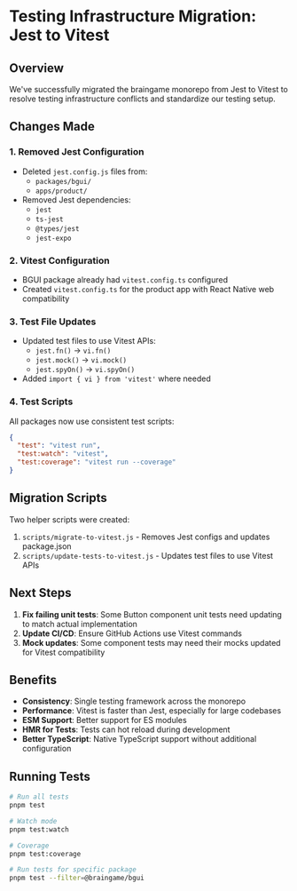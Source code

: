 # Testing Infrastructure Migration: Jest to Vitest

## Overview

We've successfully migrated the braingame monorepo from Jest to Vitest to resolve testing infrastructure conflicts and standardize our testing setup.

## Changes Made

### 1. Removed Jest Configuration
- Deleted `jest.config.js` files from:
  - `packages/bgui/`
  - `apps/product/`
- Removed Jest dependencies:
  - `jest`
  - `ts-jest`
  - `@types/jest`
  - `jest-expo`

### 2. Vitest Configuration
- BGUI package already had `vitest.config.ts` configured
- Created `vitest.config.ts` for the product app with React Native web compatibility

### 3. Test File Updates
- Updated test files to use Vitest APIs:
  - `jest.fn()` → `vi.fn()`
  - `jest.mock()` → `vi.mock()`
  - `jest.spyOn()` → `vi.spyOn()`
- Added `import { vi } from 'vitest'` where needed

### 4. Test Scripts
All packages now use consistent test scripts:
```json
{
  "test": "vitest run",
  "test:watch": "vitest",
  "test:coverage": "vitest run --coverage"
}
```

## Migration Scripts

Two helper scripts were created:
1. `scripts/migrate-to-vitest.js` - Removes Jest configs and updates package.json
2. `scripts/update-tests-to-vitest.js` - Updates test files to use Vitest APIs

## Next Steps

1. **Fix failing unit tests**: Some Button component unit tests need updating to match actual implementation
2. **Update CI/CD**: Ensure GitHub Actions use Vitest commands
3. **Mock updates**: Some component tests may need their mocks updated for Vitest compatibility

## Benefits

- **Consistency**: Single testing framework across the monorepo
- **Performance**: Vitest is faster than Jest, especially for large codebases
- **ESM Support**: Better support for ES modules
- **HMR for Tests**: Tests can hot reload during development
- **Better TypeScript**: Native TypeScript support without additional configuration

## Running Tests

```bash
# Run all tests
pnpm test

# Watch mode
pnpm test:watch

# Coverage
pnpm test:coverage

# Run tests for specific package
pnpm test --filter=@braingame/bgui
```